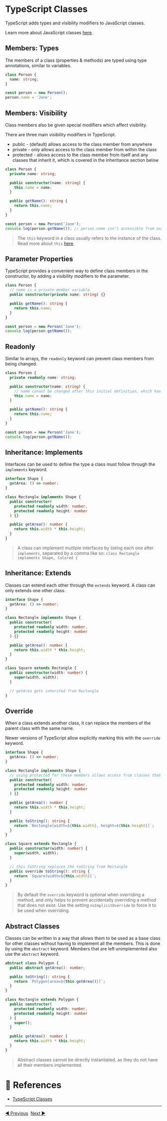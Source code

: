 # TypeScript Classes

TypeScript adds types and visibility modifiers to JavaScript classes.

Learn more about JavaScript classes [here](https://www.w3schools.com/js/js_classes.asp).

## Members: Types

The members of a class (properties & methods) are typed using type annotations, similar to variables.

```ts
class Person {
  name: string;
}

const person = new Person();
person.name = 'Jane';
```

## Members: Visibility

Class members also be given special modifiers which affect visibility.

There are three main visibility modifiers in TypeScript.

- public - (default) allows access to the class member from anywhere
- private - only allows access to the class member from within the class
- protected - allows access to the class member from itself and any classes that inherit it, which is covered in the inheritance section below

```ts
class Person {
  private name: string;

  public constructor(name: string) {
    this.name = name;
  }

  public getName(): string {
    return this.name;
  }
}

const person = new Person('Jane');
console.log(person.getName()); // person.name isn't accessible from outside the class since it's private
```

> The `this` keyword in a class usually refers to the instance of the class. Read more about `this` [here](https://www.w3schools.com/js/js_this.asp).

## Parameter Properties

TypeScript provides a convenient way to define class members in the constructor, by adding a visibility modifiers to the parameter.

```ts
class Person {
  // name is a private member variable
  public constructor(private name: string) {}

  public getName(): string {
    return this.name;
  }
}

const person = new Person('Jane');
console.log(person.getName());
```

## Readonly

Similar to arrays, the `readonly` keyword can prevent class members from being changed.

```ts
class Person {
  private readonly name: string;

  public constructor(name: string) {
    // name cannot be changed after this initial definition, which has to be either at it's declaration or in the constructor.
    this.name = name;
  }

  public getName(): string {
    return this.name;
  }
}

const person = new Person('Jane');
console.log(person.getName());
```

## Inheritance: Implements

Interfaces can be used to define the type a class must follow through the `implements` keyword.

```ts
interface Shape {
  getArea: () => number;
}

class Rectangle implements Shape {
  public constructor(
    protected readonly width: number,
    protected readonly height: number
  ) {}

  public getArea(): number {
    return this.width * this.height;
  }
}
```

> A class can implement multiple interfaces by listing each one after `implements`, separated by a comma like so: `class Rectangle implements Shape, Colored {`

## Inheritance: Extends

Classes can extend each other through the `extends` keyword. A class can only extends one other class.

```ts
interface Shape {
  getArea: () => number;
}

class Rectangle implements Shape {
  public constructor(
    protected readonly width: number,
    protected readonly height: number
  ) {}

  public getArea(): number {
    return this.width * this.height;
  }
}

class Square extends Rectangle {
  public constructor(width: number) {
    super(width, width);
  }

  // getArea gets inherited from Rectangle
}
```

## Override

When a class extends another class, it can replace the members of the parent class with the same name.

Newer versions of TypeScript allow explicitly marking this with the `override` keyword.

```ts
interface Shape {
  getArea: () => number;
}

class Rectangle implements Shape {
  // using protected for these members allows access from classes that extend from this class, such as Square
  public constructor(
    protected readonly width: number,
    protected readonly height: number
  ) {}

  public getArea(): number {
    return this.width * this.height;
  }

  public toString(): string {
    return `Rectangle[width=${this.width}, height=${this.height}]`;
  }
}

class Square extends Rectangle {
  public constructor(width: number) {
    super(width, width);
  }

  // this toString replaces the toString from Rectangle
  public override toString(): string {
    return `Square[width=${this.width}]`;
  }
}
```

> By default the `override` keyword is optional when overriding a method, and only helps to prevent accidentally overriding a method that does not exist. Use the setting `noImplicitOverride` to force it to be used when overriding.

## Abstract Classes

Classes can be written in a way that allows them to be used as a base class for other classes without having to implement all the members. This is done by using the `abstract` keyword. Members that are left unimplemented also use the `abstract` keyword.

```ts
abstract class Polygon {
  public abstract getArea(): number;

  public toString(): string {
    return `Polygon[area=${this.getArea()}]`;
  }
}

class Rectangle extends Polygon {
  public constructor(
    protected readonly width: number,
    protected readonly height: number
  ) {
    super();
  }

  public getArea(): number {
    return this.width * this.height;
  }
}
```

> Abstract classes cannot be directly instantiated, as they do not have all their members implemented.

# 📜 References

- [TypeScript Classes](https://www.w3schools.com/typescript/typescript_classes.php)

---

<a href="./typescript-casting.md">◀ Previous</a>&nbsp;&nbsp;<a href="./typescript-basic-generics.md">Next ▶</a>
